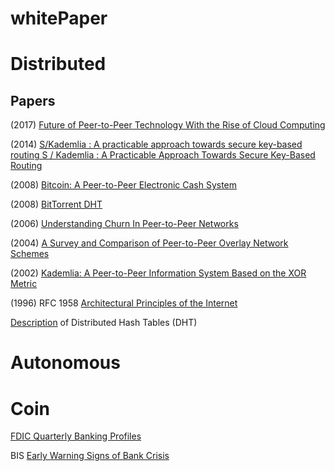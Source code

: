 # whitePaper

# Distributed

## Papers

(2017) [Future of Peer-to-Peer Technology With the Rise of Cloud Computing](https://github.com/distributedAutonomousCoinOrganization/whitePaper/blob/main/futureOfPeerToPeerAndCloudComputing.pdf)

(2014) [S/Kademlia : A practicable approach towards secure key-based routing S / Kademlia : A Practicable Approach Towards Secure Key-Based Routing](https://github.com/distributedAutonomousCoinOrganization/whitePaper/blob/main/S:KademliaAPracticableApproachTowardsSecureKeyBasedRouting.pdf)

(2008) [Bitcoin: A Peer-to-Peer Electronic Cash System](https://bitcoin.org/bitcoin.pdf)

(2008) [BitTorrent DHT](https://www.bittorrent.org/beps/bep_0005.html)

(2006) [Understanding Churn In Peer-to-Peer Networks](https://github.com/distributedAutonomousCoinOrganization/whitePaper/blob/main/understandingChurnInPeerToPeerNetworks.pdf)

(2004) [A Survey and Comparison of Peer-to-Peer Overlay Network Schemes](https://github.com/distributedAutonomousCoinOrganization/whitePaper/blob/main/surveyAndComparisonOfPeerToPeerOverlayNetworkSchemes.pdf)

(2002) [Kademlia: A Peer-to-Peer Information System Based on the XOR Metric](https://github.com/distributedAutonomousCoinOrganization/whitePaper/blob/main/kademliaPeertoPeerInformationSystem.pdf)

(1996) RFC 1958 [Architectural Principles of the Internet](https://datatracker.ietf.org/doc/html/rfc1958)

[Description](https://blog.keep.network/distributed-hash-tables-49721094403d) of Distributed Hash Tables (DHT)

# Autonomous

# Coin

[FDIC Quarterly Banking Profiles](https://www.fdic.gov/analysis/quarterly-banking-profile/)

BIS [Early Warning Signs of Bank Crisis](https://www.bis.org/publ/qtrpdf/r_qt1803e.htm)
